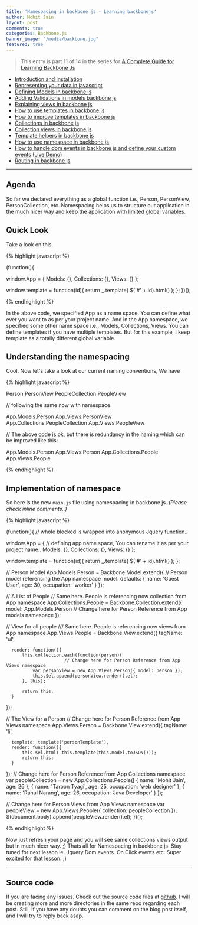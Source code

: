 ```yaml
---
title: 'Namespacing in backbone js - Learning backbonejs'
author: Mohit Jain
layout: post
comments: true
categories: Backbone.js
banner_image: "/media/backbone.jpg"
featured: true
---
```



> This entry is part 11 of 14 in the series for [A Complete Guide for Learning Backbone Js](/a-complete-guide-for-learning-backbone-js/)

* [Introduction and Installation](/introduction-to-backbone-js-and-setting-up-an-working-environment)
* [Representing your data in javascript](/representing-your-data-in-javascript-learning-backbone-js)
* [Defining Models in backbone js](/defining-models-in-backbone-js-learning-backbone-js)
* [Adding Validations in models backbone js ](/adding-validations-in-models-in-backbone-js-learning-backbone-js)
* [Explaining views in backbone js](/explaining-views-in-backbone-js-learning-backbone-js)
* [How to use templates in backbone js ](/how-to-use-templates-in-backbone-js-learning-backbone-js)
* [How to improve templates in backbone js](/how-to-improve-templates-in-backbone-js-learning-backbone-js)
* [Collections in backbone js](/collections-in-backbone-js-learning-backbone-js)
* [Collection views in backbone js ](/collection-views-in-backbone-js-learning-backbone-js)
* [Template helpers in backbone js](/template-helpers-in-backbone-js-learning-backbonejs)
* [How to use namespace in backbone js ](/namespacing-in-backbone-js-learning-backbonejs)
* [How to handle dom events in backbone js and define your custom events](/listening-to-dom-events-in-backbone-js-learning-backbone-js) ([Live Demo](http://listen-dom-events-backbone.herokuapp.com))
* [Routing in backbone js](/2013/01/routers-in-backbone-js-learning-backbone-js)

***

## Agenda


So far we declared everything as a global function i.e., Person, PersonView, PersonCollection, etc. Namespacing helps us to structure our application in the much nicer way and keep the application with limited global variables.

## Quick Look

Take a look on this.

{% highlight javascript %}

  (function(){

  window.App = {
      Models: {},
      Collections: {},
      Views: {}
  };

  window.template = function(id){
      return _.template( $('#' + id).html() );
  };
  })();

{% endhighlight %}

In the above code, we specified App as a name space. You can define what ever you want to as per your project name. And in the App namespace, we specified some other name space i.e., Models, Collections, Views. You can define templates if you have multiple templates. But for this example, I keep template as a totally different global variable.

## Understanding the namespacing

Cool. Now let's take a look at our current naming conventions, We have

{% highlight javascript %}

  Person
  PersonView
  PeopleCollection
  PeopleView

  // following the same now with namespace.

  App.Models.Person
  App.Views.PersonView
  App.Collections.PeopleCollection
  App.Views.PeopleView

  // The above code is ok, but there is redundancy in the naming which can be improved like this:

  App.Models.Person
  App.Views.Person
  App.Collections.People
  App.Views.People

{% endhighlight %}




## Implementation of namespace

So here is the new `main.js` file using namespacing in backbone js. *(Please check inline comments..)*


{% highlight javascript %}

  (function(){  // whole blocked is wrapped into anonymous Jquery function..

  window.App = {   // defining app name space, You can rename it as per your project name..
      Models: {},
      Collections: {},
      Views: {}
  };

  window.template = function(id){
      return _.template( $('#' + id).html() );
  };


  // Person Model
  App.Models.Person = Backbone.Model.extend({   // Person model referencing the App namespace model.
      defaults: {
          name: 'Guest User',
          age: 30,
          occupation: 'worker'
      }
  });

  // A List of People
  // Same here. People is referencing now collection from App namespace
  App.Collections.People = Backbone.Collection.extend({
      model: App.Models.Person   // Change here for Person Reference from App models namespace
  });


  // View for all people
  /// Same here. People is referencing now views from App namespace
  App.Views.People = Backbone.View.extend({
      tagName: 'ul',

      render: function(){
          this.collection.each(function(person){
                          // Change here for Person Reference from App Views namespace
              var personView = new App.Views.Person({ model: person });
              this.$el.append(personView.render().el);
          }, this);

          return this;
      }
  });

  // The View for a Person
  // Change here for Person Reference from App Views namespace
  App.Views.Person = Backbone.View.extend({
      tagName: 'li',

      template: template('personTemplate'),
      render: function(){
          this.$el.html( this.template(this.model.toJSON()));
          return this;
      }
  });
  // Change here for Person Reference from App Collections namespace
  var peopleCollection = new App.Collections.People([
      {
          name: 'Mohit Jain',
          age: 26
      },
      {
          name: 'Taroon Tyagi',
          age: 25,
          occupation: 'web designer'
      },
      {
          name: 'Rahul Narang',
          age: 26,
          occupation: 'Java Developer'
      }
  ]);

  // Change here for Person Views from App Views namespace
  var peopleView = new App.Views.People({ collection: peopleCollection });
  $(document.body).append(peopleView.render().el);
  })();

{% endhighlight %}

Now just refresh your page and you will see same collections views output but in much nicer way. ;) Thats all for Namespacing in backbone js. Stay tuned for next lesson ie. Jquery Dom events. On Click events etc. Super excited for that lesson. ;)

***

## Source code

If you are facing any issues. Check out the source code files at [github](https://github.com/mohitjain/learning_basics_backbone "Source Code for the post"). I will be creating more and more directories in the same repo regarding each post. Still, if you have any doubts you can comment on the blog post itself, and I will try to reply back asap.
